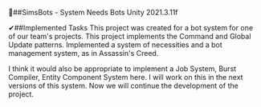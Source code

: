 🤖##SimsBots - System Needs Bots
Unity 2021.3.11f

✔##Implemented Tasks
This project was created for a bot system for one of our team's projects. This project implements the Command and Global Update patterns. 
Implemented a system of necessities and a bot management system, as in Assassin's Creed.

I think it would also be appropriate to implement a Job System, Burst Compiler, Entity Component System here. I will work on this in the next versions of this system. Now we will continue the development of the project.
